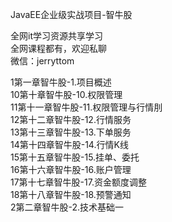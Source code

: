 JavaEE企业级实战项目-智牛股

全网it学习资源共享学习<br>全网课程都有，欢迎私聊<br>微信：jerryttom<br>

1第一章智牛股-1.项目概述<br> 10第十章智牛股-10.权限管理<br> 11第十一章智牛股-11.权限管理与行情刖<br> 12第十二章智牛股-12.行情服务<br> 13第十三章智牛股-13.下单服务<br> 14第十四章智牛股-14.行情K线<br> 15第十五章智牛股-15.挂单、委托<br> 16第十六章智牛股-16.账户管理<br> 17第十七章智牛股-17.资金额度调整<br> 18第十八章智牛股-18.预警通知<br> 2第二章智牛股-2.技术基础一